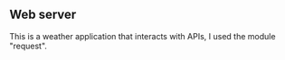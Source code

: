 ## Web server 

This is a weather application that interacts with APIs, I used the module "request". 
